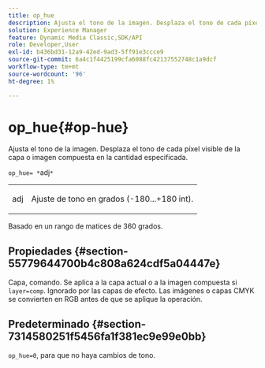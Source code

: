 ```yaml
---
title: op_hue
description: Ajusta el tono de la imagen. Desplaza el tono de cada píxel visible de la capa o imagen compuesta en la cantidad especificada.
solution: Experience Manager
feature: Dynamic Media Classic,SDK/API
role: Developer,User
exl-id: b436bd31-12a9-42ed-9ad3-5ff91e3ccce9
source-git-commit: 6a4c1f4425199cfa6088fc42137552748c1a9dcf
workflow-type: tm+mt
source-wordcount: '96'
ht-degree: 1%

---
```


# op_hue{#op-hue}

Ajusta el tono de la imagen. Desplaza el tono de cada píxel visible de la capa o imagen compuesta en la cantidad especificada.

`op_hue= *`adj`*`

<table id="simpletable_7DC7ABA384664BDDAA65B8DEEF7859A8"> 
 <tr class="strow"> 
  <td class="stentry"> <p><span class="varname"> adj</span> </p> </td> 
  <td class="stentry"> <p>Ajuste de tono en grados (-180...+180 int). </p></td> 
 </tr> 
</table>

Basado en un rango de matices de 360 grados.

## Propiedades {#section-55779644700b4c808a624cdf5a04447e}

Capa, comando. Se aplica a la capa actual o a la imagen compuesta si `layer=comp`. Ignorado por las capas de efecto. Las imágenes o capas CMYK se convierten en RGB antes de que se aplique la operación.

## Predeterminado {#section-7314580251f5456fa1f381ec9e99e0bb}

`op_hue=0`, para que no haya cambios de tono.
